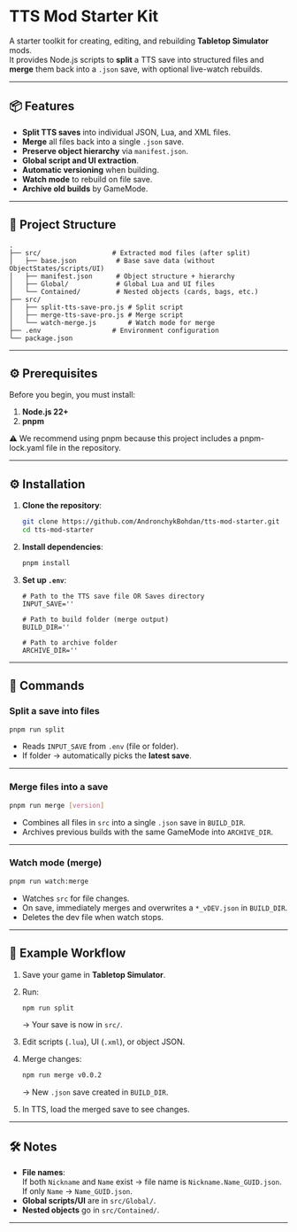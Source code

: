 # TTS Mod Starter Kit

A starter toolkit for creating, editing, and rebuilding **Tabletop Simulator** mods.  
It provides Node.js scripts to **split** a TTS save into structured files and **merge** them back into a `.json` save, with optional live-watch rebuilds.

---

## 📦 Features
- **Split TTS saves** into individual JSON, Lua, and XML files.
- **Merge** all files back into a single `.json` save.
- **Preserve object hierarchy** via `manifest.json`.
- **Global script and UI extraction**.
- **Automatic versioning** when building.
- **Watch mode** to rebuild on file save.
- **Archive old builds** by GameMode.

---

## 📂 Project Structure

```
.
├── src/                  # Extracted mod files (after split)
│   ├── base.json          # Base save data (without ObjectStates/scripts/UI)
│   ├── manifest.json      # Object structure + hierarchy
│   ├── Global/            # Global Lua and UI files
│   └── Contained/         # Nested objects (cards, bags, etc.)
├── src/                  
│   ├── split-tts-save-pro.js # Split script         
│   ├── merge-tts-save-pro.js # Merge script          
│   └── watch-merge.js        # Watch mode for merge               
├── .env                  # Environment configuration
└── package.json
```

---

## ⚙️ Prerequisites
Before you begin, you must install:

1. **Node.js 22+**
2. **pnpm**

⚠️ We recommend using pnpm because this project includes a pnpm-lock.yaml file in the repository.

---

## ⚙️ Installation

1. **Clone the repository**:
   ```bash
   git clone https://github.com/AndronchykBohdan/tts-mod-starter.git
   cd tts-mod-starter
   ```

2. **Install dependencies**:
   ```bash
   pnpm install
   ```

3. **Set up `.env`**:
   ```env
   # Path to the TTS save file OR Saves directory
   INPUT_SAVE=''

   # Path to build folder (merge output)
   BUILD_DIR=''

   # Path to archive folder
   ARCHIVE_DIR=''
   ```

---

## 🚀 Commands

### **Split a save into files**
```bash
pnpm run split
```
- Reads `INPUT_SAVE` from `.env` (file or folder).
- If folder → automatically picks the **latest save**.

---

### **Merge files into a save**
```bash
pnpm run merge [version]
```
- Combines all files in `src` into a single `.json` save in `BUILD_DIR`.
- Archives previous builds with the same GameMode into `ARCHIVE_DIR`.

---

### **Watch mode (merge)**
```bash
pnpm run watch:merge
```
- Watches `src` for file changes.
- On save, immediately merges and overwrites a `*_vDEV.json` in `BUILD_DIR`.
- Deletes the dev file when watch stops.

---

## 📄 Example Workflow

1. Save your game in **Tabletop Simulator**.
2. Run:
   ```bash
   npm run split
   ```
   → Your save is now in `src/`.

3. Edit scripts (`.lua`), UI (`.xml`), or object JSON.

4. Merge changes:
   ```bash
   npm run merge v0.0.2
   ```
   → New `.json` save created in `BUILD_DIR`.

5. In TTS, load the merged save to see changes.

---

## 🛠 Notes
- **File names**:  
  If both `Nickname` and `Name` exist → file name is `Nickname.Name_GUID.json`.  
  If only `Name` → `Name_GUID.json`.
- **Global scripts/UI** are in `src/Global/`.
- **Nested objects** go in `src/Contained/`.

---
